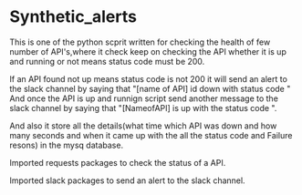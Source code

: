 # Synthetic_alerts
This is one of the python scprit written for checking the health of few number of API's,where it check keep on checking the API whether it is up and running or not means status code must be 200.

If an API found not up means status code is not 200 it will send an alert to the slack channel by saying that "[name of API] id down with status code " And once the API is up and runnign script send another message to the slack channel by saying that "[NameofAPI] is up with the status code ".

And also it store all the details(what time which API was down and how many seconds and when it came up with the all the status code and Failure resons) in the mysq database.

Imported requests packages to check the status of a API.

Imported slack packages to send an alert to the slack channel.
